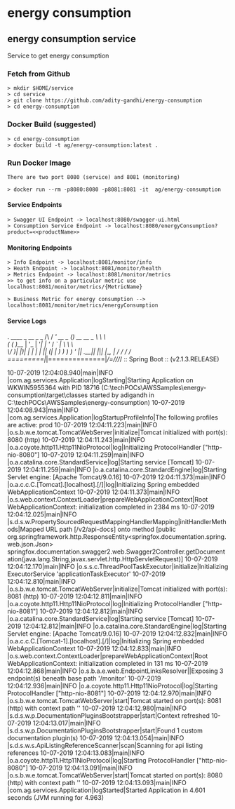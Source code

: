 # energy consumption

## energy consumption service
Service to get energy consumption

### Fetch from Github

```
> mkdir $HOME/service
> cd service
> git clone https://github.com/adity-gandhi/energy-consumption
> cd energy-consumption
```

### Docker Build (suggested)

````
> cd energy-consumption
> docker build -t ag/energy-consumption:latest .
````

### Run Docker Image

```
There are two port 8080 (service) and 8081 (monitoring)

> docker run --rm -p8080:8080 -p8081:8081 -it  ag/energy-consumption
```

#### Service Endpoints

```
> Swagger UI Endpoint -> localhost:8080/swagger-ui.html
> Consumption Service Endpoint -> localhost:8080/energyConsumption?product=<<productName>>
```

#### Monitoring Endpoints

```
> Info Endpoint -> localhost:8081/monitor/info
> Heath Endpoint -> localhost:8081/monitor/health
> Metrics Endpoint -> localhost:8081/monitor/metrics
>> to get info on a particular metric use localhost:8081/monitor/metrics/{MetricName}

> Business Metric for energy consumption --> localhost:8081/monitor/metrics/energyConsumption
```

#### Service Logs


.   ____          _            __ _ _
 /\\ / ___'_ __ _ _(_)_ __  __ _ \ \ \ \
( ( )\___ | '_ | '_| | '_ \/ _` | \ \ \ \
 \\/  ___)| |_)| | | | | || (_| |  ) ) ) )
  '  |____| .__|_| |_|_| |_\__, | / / / /
 =========|_|==============|___/=/_/_/_/
 :: Spring Boot ::        (v2.1.3.RELEASE)

10-07-2019 12:04:08.940|main|INFO |com.ag.services.Application|logStarting|Starting Application on WKWIN5955364 with PID 18716 (C:\techPOCs\AWSSamples\energy-consumption\target\classes started by adigandh in C:\techPOCs\AWSSamples\energy-consumption)
10-07-2019 12:04:08.943|main|INFO |com.ag.services.Application|logStartupProfileInfo|The following profiles are active: prod
10-07-2019 12:04:11.223|main|INFO |o.s.b.w.e.tomcat.TomcatWebServer|initialize|Tomcat initialized with port(s): 8080 (http)
10-07-2019 12:04:11.243|main|INFO |o.a.coyote.http11.Http11NioProtocol|log|Initializing ProtocolHandler ["http-nio-8080"]
10-07-2019 12:04:11.259|main|INFO |o.a.catalina.core.StandardService|log|Starting service [Tomcat]
10-07-2019 12:04:11.259|main|INFO |o.a.catalina.core.StandardEngine|log|Starting Servlet engine: [Apache Tomcat/9.0.16]
10-07-2019 12:04:11.373|main|INFO |o.a.c.c.C.[Tomcat].[localhost].[/]|log|Initializing Spring embedded WebApplicationContext
10-07-2019 12:04:11.373|main|INFO |o.s.web.context.ContextLoader|prepareWebApplicationContext|Root WebApplicationContext: initialization completed in 2384 ms
10-07-2019 12:04:12.025|main|INFO |s.d.s.w.PropertySourcedRequestMappingHandlerMapping|initHandlerMethods|Mapped URL path [/v2/api-docs] onto method [public org.springframework.http.ResponseEntity<springfox.documentation.spring.web.json.Json> springfox.documentation.swagger2.web.Swagger2Controller.getDocumentation(java.lang.String,javax.servlet.http.HttpServletRequest)]
10-07-2019 12:04:12.170|main|INFO |o.s.s.c.ThreadPoolTaskExecutor|initialize|Initializing ExecutorService 'applicationTaskExecutor'
10-07-2019 12:04:12.810|main|INFO |o.s.b.w.e.tomcat.TomcatWebServer|initialize|Tomcat initialized with port(s): 8081 (http)
10-07-2019 12:04:12.811|main|INFO |o.a.coyote.http11.Http11NioProtocol|log|Initializing ProtocolHandler ["http-nio-8081"]
10-07-2019 12:04:12.812|main|INFO |o.a.catalina.core.StandardService|log|Starting service [Tomcat]
10-07-2019 12:04:12.812|main|INFO |o.a.catalina.core.StandardEngine|log|Starting Servlet engine: [Apache Tomcat/9.0.16]
10-07-2019 12:04:12.832|main|INFO |o.a.c.c.C.[Tomcat-1].[localhost].[/]|log|Initializing Spring embedded WebApplicationContext
10-07-2019 12:04:12.833|main|INFO |o.s.web.context.ContextLoader|prepareWebApplicationContext|Root WebApplicationContext: initialization completed in 131 ms
10-07-2019 12:04:12.868|main|INFO |o.s.b.a.e.web.EndpointLinksResolver|<init>|Exposing 3 endpoint(s) beneath base path '/monitor'
10-07-2019 12:04:12.936|main|INFO |o.a.coyote.http11.Http11NioProtocol|log|Starting ProtocolHandler ["http-nio-8081"]
10-07-2019 12:04:12.970|main|INFO |o.s.b.w.e.tomcat.TomcatWebServer|start|Tomcat started on port(s): 8081 (http) with context path ''
10-07-2019 12:04:12.980|main|INFO |s.d.s.w.p.DocumentationPluginsBootstrapper|start|Context refreshed
10-07-2019 12:04:13.017|main|INFO |s.d.s.w.p.DocumentationPluginsBootstrapper|start|Found 1 custom documentation plugin(s)
10-07-2019 12:04:13.054|main|INFO |s.d.s.w.s.ApiListingReferenceScanner|scan|Scanning for api listing references
10-07-2019 12:04:13.083|main|INFO |o.a.coyote.http11.Http11NioProtocol|log|Starting ProtocolHandler ["http-nio-8080"]
10-07-2019 12:04:13.091|main|INFO |o.s.b.w.e.tomcat.TomcatWebServer|start|Tomcat started on port(s): 8080 (http) with context path ''
10-07-2019 12:04:13.093|main|INFO |com.ag.services.Application|logStarted|Started Application in 4.601 seconds (JVM running for 4.963)
